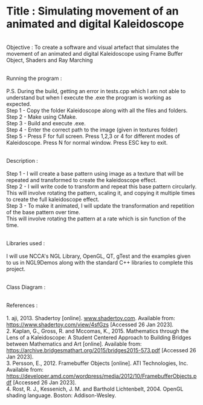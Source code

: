 # Title : Simulating movement of an animated and digital Kaleidoscope

<br> Objective : To create a software and visual artefact that simulates the movement of an animated and digital Kaleidoscope using Frame Buffer Object, Shaders and Ray Marching<br>

<br> Running the program : <br>
<br> P.S. During the build, getting an error in tests.cpp which I am not able to understand but when I execute the .exe the program is working as expected.
<br> Step 1 - Copy the folder Kaleidoscope along with all the files and folders.
<br> Step 2 - Make using CMake.
<br> Step 3 - Build and execute .exe.
<br> Step 4 - Enter the correct path to the image (given in textures folder)
<br> Step 5 - Press F for full screen. Press 1,2,3 or 4 for different modes of Kaleidoscope. Press N for normal window. Press ESC key to exit.

<br> Description : <br>
<br> Step 1 - I will create a base pattern using image as a texture that will be repeated and transformed to create the kaleidoscope effect.
<br> Step 2 - I will write code to transform and repeat this base pattern circularly.
<br>           This will involve rotating the pattern, scaling it, and copying it multiple times to create the full kaleidoscope effect.
<br> Step 3 - To make it animated, I will update the transformation and repetition of the base pattern over time.
<br>           This will involve rotating the pattern at a rate which is sin function of the time.

<br> Libraries used : <br>
<br> I will use NCCA's NGL Library, OpenGL, QT, gTest and the examples given to us in NGL9Demos along with the standard C++ libraries to complete this project.

<br> Class Diagram : <br>


<br> References : <br>
<br> 1. aji, 2013. Shadertoy [online]. www.shadertoy.com. Available from: https://www.shadertoy.com/view/4sfGzs [Accessed 26 Jan 2023].
<br> 2. Kaplan, G., Gross, R. and Mccomas, K., 2015. Mathematics through the Lens of a Kaleidoscope: A Student Centered Approach to Building Bridges between Mathematics and Art [online]. Available from: https://archive.bridgesmathart.org/2015/bridges2015-573.pdf [Accessed 26 Jan 2023].
<br> 3. Persson, E., 2012. Framebuffer Objects [online]. ATI Technologies, Inc. Available from: https://developer.amd.com/wordpress/media/2012/10/FramebufferObjects.pdf [Accessed 26 Jan 2023].
<br> 4. Rost, R. J., Kessenich, J. M. and Barthold Lichtenbelt, 2004. OpenGL shading language. Boston: Addison-Wesley.
